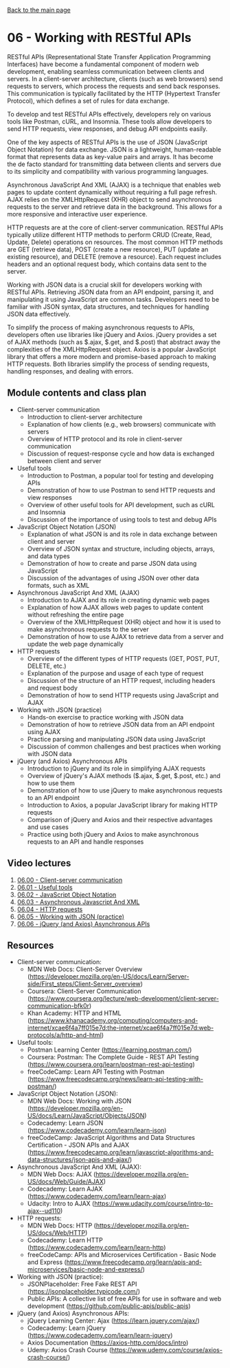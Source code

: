 [Back to the main page](https://github.com/NicholasCaporusso/education-oer-full-stack-development)

# 06 - Working with RESTful APIs
RESTful APIs (Representational State Transfer Application Programming Interfaces) have become a fundamental component of modern web development, enabling seamless communication between clients and servers. In a client-server architecture, clients (such as web browsers) send requests to servers, which process the requests and send back responses. This communication is typically facilitated by the HTTP (Hypertext Transfer Protocol), which defines a set of rules for data exchange.

To develop and test RESTful APIs effectively, developers rely on various tools like Postman, cURL, and Insomnia. These tools allow developers to send HTTP requests, view responses, and debug API endpoints easily.

One of the key aspects of RESTful APIs is the use of JSON (JavaScript Object Notation) for data exchange. JSON is a lightweight, human-readable format that represents data as key-value pairs and arrays. It has become the de facto standard for transmitting data between clients and servers due to its simplicity and compatibility with various programming languages.

Asynchronous JavaScript And XML (AJAX) is a technique that enables web pages to update content dynamically without requiring a full page refresh. AJAX relies on the XMLHttpRequest (XHR) object to send asynchronous requests to the server and retrieve data in the background. This allows for a more responsive and interactive user experience.

HTTP requests are at the core of client-server communication. RESTful APIs typically utilize different HTTP methods to perform CRUD (Create, Read, Update, Delete) operations on resources. The most common HTTP methods are GET (retrieve data), POST (create a new resource), PUT (update an existing resource), and DELETE (remove a resource). Each request includes headers and an optional request body, which contains data sent to the server.

Working with JSON data is a crucial skill for developers working with RESTful APIs. Retrieving JSON data from an API endpoint, parsing it, and manipulating it using JavaScript are common tasks. Developers need to be familiar with JSON syntax, data structures, and techniques for handling JSON data effectively.

To simplify the process of making asynchronous requests to APIs, developers often use libraries like jQuery and Axios. jQuery provides a set of AJAX methods (such as $.ajax, $.get, and $.post) that abstract away the complexities of the XMLHttpRequest object. Axios is a popular JavaScript library that offers a more modern and promise-based approach to making HTTP requests. Both libraries simplify the process of sending requests, handling responses, and dealing with errors.

## Module contents and class plan
- Client-server communication
  - Introduction to client-server architecture
  - Explanation of how clients (e.g., web browsers) communicate with servers
  - Overview of HTTP protocol and its role in client-server communication
  - Discussion of request-response cycle and how data is exchanged between client and server
- Useful tools
  - Introduction to Postman, a popular tool for testing and developing APIs
  - Demonstration of how to use Postman to send HTTP requests and view responses
  - Overview of other useful tools for API development, such as cURL and Insomnia
  - Discussion of the importance of using tools to test and debug APIs
- JavaScript Object Notation (JSON)
  - Explanation of what JSON is and its role in data exchange between client and server
  - Overview of JSON syntax and structure, including objects, arrays, and data types
  - Demonstration of how to create and parse JSON data using JavaScript
  - Discussion of the advantages of using JSON over other data formats, such as XML
- Asynchronous JavaScript And XML (AJAX)
  - Introduction to AJAX and its role in creating dynamic web pages
  - Explanation of how AJAX allows web pages to update content without refreshing the entire page
  - Overview of the XMLHttpRequest (XHR) object and how it is used to make asynchronous requests to the server
  - Demonstration of how to use AJAX to retrieve data from a server and update the web page dynamically
- HTTP requests
  - Overview of the different types of HTTP requests (GET, POST, PUT, DELETE, etc.)
  - Explanation of the purpose and usage of each type of request
  - Discussion of the structure of an HTTP request, including headers and request body
  - Demonstration of how to send HTTP requests using JavaScript and AJAX
- Working with JSON (practice)
  - Hands-on exercise to practice working with JSON data
  - Demonstration of how to retrieve JSON data from an API endpoint using AJAX
  - Practice parsing and manipulating JSON data using JavaScript
  - Discussion of common challenges and best practices when working with JSON data
- jQuery (and Axios) Asynchronous APIs
  - Introduction to jQuery and its role in simplifying AJAX requests
  - Overview of jQuery's AJAX methods ($.ajax, $.get, $.post, etc.) and how to use them
  - Demonstration of how to use jQuery to make asynchronous requests to an API endpoint
  - Introduction to Axios, a popular JavaScript library for making HTTP requests
  - Comparison of jQuery and Axios and their respective advantages and use cases
  - Practice using both jQuery and Axios to make asynchronous requests to an API and handle responses

  
## Video lectures
1. [06.00 - Client-server communication](https://youtu.be/Le0SLa351NY)
2. [06.01 - Useful tools](https://youtu.be/DxfZpdjuJa0)
3. [06.02 - JavaScript Object Notation](https://youtu.be/vDA-m6Y91wA)
4. [06.03 - Asynchronous Javascript And XML](https://youtu.be/yuqmYD-VdKM)
5. [06.04 - HTTP requests](https://youtu.be/3hBD4OhvoyI)
6. [06.05 - Working with JSON (practice)](https://youtu.be/Q4xVYs4F9Js)
7. [06.06 - jQuery (and Axios) Asynchronous APIs](https://youtu.be/lkLfOmNSqxs)

## Resources
- Client-server communication:
  - MDN Web Docs: Client-Server Overview (https://developer.mozilla.org/en-US/docs/Learn/Server-side/First_steps/Client-Server_overview)
  - Coursera: Client-Server Communication (https://www.coursera.org/lecture/web-development/client-server-communication-bfk0r)
  - Khan Academy: HTTP and HTML (https://www.khanacademy.org/computing/computers-and-internet/xcae6f4a7ff015e7d:the-internet/xcae6f4a7ff015e7d:web-protocols/a/http-and-html)
- Useful tools:
  - Postman Learning Center (https://learning.postman.com/)
  - Coursera: Postman: The Complete Guide - REST API Testing (https://www.coursera.org/learn/postman-rest-api-testing)
  - freeCodeCamp: Learn API Testing with Postman (https://www.freecodecamp.org/news/learn-api-testing-with-postman/)
- JavaScript Object Notation (JSON):
  - MDN Web Docs: Working with JSON (https://developer.mozilla.org/en-US/docs/Learn/JavaScript/Objects/JSON)
  - Codecademy: Learn JSON (https://www.codecademy.com/learn/learn-json)
  - freeCodeCamp: JavaScript Algorithms and Data Structures Certification - JSON APIs and AJAX (https://www.freecodecamp.org/learn/javascript-algorithms-and-data-structures/json-apis-and-ajax/)
- Asynchronous JavaScript And XML (AJAX):
  - MDN Web Docs: AJAX (https://developer.mozilla.org/en-US/docs/Web/Guide/AJAX)
  - Codecademy: Learn AJAX (https://www.codecademy.com/learn/learn-ajax)
  - Udacity: Intro to AJAX (https://www.udacity.com/course/intro-to-ajax--ud110)
- HTTP requests:
  - MDN Web Docs: HTTP (https://developer.mozilla.org/en-US/docs/Web/HTTP)
  - Codecademy: Learn HTTP (https://www.codecademy.com/learn/learn-http)
  - freeCodeCamp: APIs and Microservices Certification - Basic Node and Express (https://www.freecodecamp.org/learn/apis-and-microservices/basic-node-and-express/)
- Working with JSON (practice):
  - JSONPlaceholder: Free Fake REST API (https://jsonplaceholder.typicode.com/)
  - Public APIs: A collective list of free APIs for use in software and web development (https://github.com/public-apis/public-apis)
- jQuery (and Axios) Asynchronous APIs:
  - jQuery Learning Center: Ajax (https://learn.jquery.com/ajax/)
  - Codecademy: Learn jQuery (https://www.codecademy.com/learn/learn-jquery)
  - Axios Documentation (https://axios-http.com/docs/intro)
  - Udemy: Axios Crash Course (https://www.udemy.com/course/axios-crash-course/)